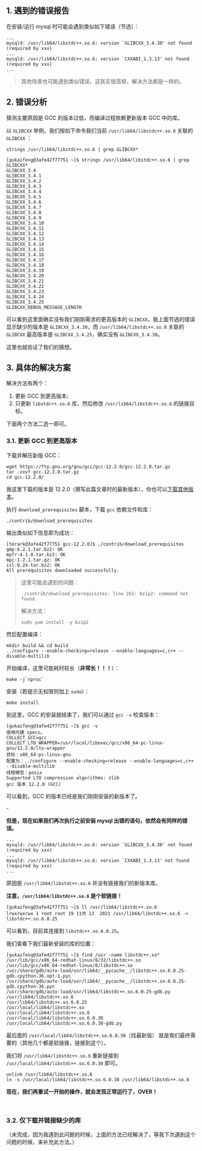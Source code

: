 




## 1. 遇到的错误报告

在安装/运行 mysql 时可能会遇到类似如下错误（节选）：

```
...
mysqld: /usr/lib64/libstdc++.so.6: version `GLIBCXX_3.4.30' not found (required by xxx)
...
mysqld: /usr/lib64/libstdc++.so.6: version `CXXABI_1.3.13' not found (required by xxx)
...
```

> 其他场景也可能遇到类似错误，这其实很高频，解决方法都是一样的。



## 2. 错误分析



猜测主要原因是 GCC 的版本过低，而编译过程依赖更新版本 GCC 中的库。

以 `GLIBCXX` 举例，我们按如下命令我们当前 `/usr/lib64/libstdc++.so.6` 关联的 `GLIBCXX` ：

```shell
strings /usr/lib64/libstdc++.so.6 | grep GLIBCXX*
```

```shell
[gukaifeng@3afe42f77751 ~]$ strings /usr/lib64/libstdc++.so.6 | grep GLIBCXX*
GLIBCXX_3.4
GLIBCXX_3.4.1
GLIBCXX_3.4.2
GLIBCXX_3.4.3
GLIBCXX_3.4.4
GLIBCXX_3.4.5
GLIBCXX_3.4.6
GLIBCXX_3.4.7
GLIBCXX_3.4.8
GLIBCXX_3.4.9
GLIBCXX_3.4.10
GLIBCXX_3.4.11
GLIBCXX_3.4.12
GLIBCXX_3.4.13
GLIBCXX_3.4.14
GLIBCXX_3.4.15
GLIBCXX_3.4.16
GLIBCXX_3.4.17
GLIBCXX_3.4.18
GLIBCXX_3.4.19
GLIBCXX_3.4.20
GLIBCXX_3.4.21
GLIBCXX_3.4.22
GLIBCXX_3.4.23
GLIBCXX_3.4.24
GLIBCXX_3.4.25
GLIBCXX_DEBUG_MESSAGE_LENGTH
```

可以看到这里面确实没有我们刚刚需求的更高版本的 `GLIBCXX`，我上面节选的错误显示缺少的版本是 `GLIBCXX_3.4.30`，而 `/usr/lib64/libstdc++.so.6` 关联的 `GLIBCXX`  最高版本是 `GLIBCXX_3.4.25`，确实没有 `GLIBCXX_3.4.30`。

这里也就验证了我们的猜想。





## 3. 具体的解决方案

解决方法有两个：

1. 更新 GCC 到更高版本;
2. 只更新 `libstdc++.so.6` 库，然后修改 `/usr/lib64/libstdc++.so.6` 的链接目标。

下面两个方法二选一即可。



### 3.1. 更新 GCC 到更高版本



下载并解压新版 GCC：

```shell
wget https://ftp.gnu.org/gnu/gcc/gcc-12.2.0/gcc-12.2.0.tar.gz
tar -zxvf gcc-12.2.0.tar.gz
cd gcc-12.2.0/
```

我这里下载的版本是 12.2.0（撰写此篇文章时的最新版本），你也可以[下载其他版本](https://ftp.gnu.org/gnu/gcc/)。

执行 `download_prerequisites` 脚本，下载 `gcc` 依赖文件和库：

```shell
./contrib/download_prerequisites
```

输出类似如下信息即为成功：

```
[terark@3afe42f77751 gcc-12.2.0]$ ./contrib/download_prerequisites
gmp-6.2.1.tar.bz2: OK
mpfr-4.1.0.tar.bz2: OK
mpc-1.2.1.tar.gz: OK
isl-0.24.tar.bz2: OK
All prerequisites downloaded successfully.
```

>这里可能会遇到的问题：
>
>`./contrib/download_prerequisites: line 261: bzip2: command not found`
>
>解决方法：
>
>`sudo yum install -y bzip2`



然后配置编译：

```shell
mkdir build && cd build
../configure --enable-checking=release --enable-languages=c,c++ --disable-multilib
```

开始编译，这里可能耗时较长（**非常长！！！**）：

```shell
make -j`nproc`
```

安装（若提示无权限则加上 `sudo`）：

```shell
make install
```

到这里，GCC 的安装就结束了，我们可以通过 `gcc -v` 检查版本：

```
[gukaifeng@3afe42f77751 ~]$ gcc -v
使用内建 specs。
COLLECT_GCC=gcc
COLLECT_LTO_WRAPPER=/usr/local/libexec/gcc/x86_64-pc-linux-gnu/12.2.0/lto-wrapper
目标：x86_64-pc-linux-gnu
配置为：../configure --enable-checking=release --enable-languages=c,c++ --disable-multilib
线程模型：posix
Supported LTO compression algorithms: zlib
gcc 版本 12.2.0 (GCC) 
```

可以看到，GCC 的版本已经是我们刚刚安装的新版本了。

\-

**但是，现在如果我们再次执行之前安装 mysql 出错的语句，依然会有同样的错误。**

```
...
mysqld: /usr/lib64/libstdc++.so.6: version `GLIBCXX_3.4.30' not found (required by xxx)
...
mysqld: /usr/lib64/libstdc++.so.6: version `CXXABI_1.3.13' not found (required by xxx)
...
```



原因是 `/usr/lib64/libstdc++.so.6` 并没有链接我们的新版本库。

**注意，`/usr/lib64/libstdc++.so.6` 是个软链接！**

```shell
[gukaifeng@3afe42f77751 ~]$ ll /usr/lib64/libstdc++.so.6
lrwxrwxrwx 1 root root 19 11月 13  2021 /usr/lib64/libstdc++.so.6 -> libstdc++.so.6.0.25
```

可以看到，目前其连接到 `libstdc++.so.6.0.25`。

我们查看下我们最新安装的库的位置：

```shell
[gukaifeng@3afe42f77751 ~]$ find /usr -name libstdc++.so*
/usr/lib/gcc/x86_64-redhat-linux/8/32/libstdc++.so
/usr/lib/gcc/x86_64-redhat-linux/8/libstdc++.so
/usr/share/gdb/auto-load/usr/lib64/__pycache__/libstdc++.so.6.0.25-gdb.cpython-36.opt-1.pyc
/usr/share/gdb/auto-load/usr/lib64/__pycache__/libstdc++.so.6.0.25-gdb.cpython-36.pyc
/usr/share/gdb/auto-load/usr/lib64/libstdc++.so.6.0.25-gdb.py
/usr/lib64/libstdc++.so.6
/usr/lib64/libstdc++.so.6.0.25
/usr/local/lib64/libstdc++.so
/usr/local/lib64/libstdc++.so.6
/usr/local/lib64/libstdc++.so.6.0.30
/usr/local/lib64/libstdc++.so.6.0.30-gdb.py
```

最后面的 `/usr/local/lib64/libstdc++.so.6.0.30`（找最新版） 就是我们最终需要的（其他几个都是软链接，链接到这个）。

我们将 `/usr/lib64/libstdc++.so.6` 重新链接到 `/usr/local/lib64/libstdc++.so.6.0.30` 即可。

```shell
unlink /usr/lib64/libstdc++.so.6
ln -s /usr/local/lib64/libstdc++.so.6.0.30 /usr/lib64/libstdc++.so.6
```



**现在，我们再重试一开始的操作，就会发现正常运行了，OVER！**

 

### 3.2. 仅下载并链接缺少的库



（未完成，因为我遇到此问题的时候，上面的方法已经解决了，等我下次遇到这个问题的时候，来补充此方法。）
